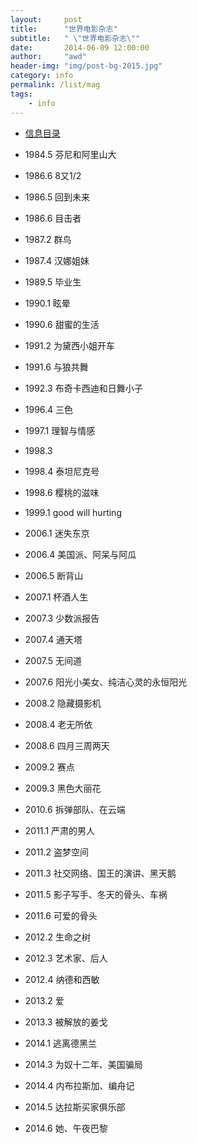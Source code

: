 ```yaml
---
layout:     post
title:      "世界电影杂志"
subtitle:   " \"世界电影杂志\""
date:       2014-06-09 12:00:00
author:     "awd"
header-img: "img/post-bg-2015.jpg"
category: info
permalink: /list/mag
tags:
    - info
---
```

- [信息目录](/info/)



- 1984.5 芬尼和阿里山大
- 1986.6 8又1/2
- 1986.5 回到未来
- 1986.6 目击者
- 1987.2 群鸟
- 1987.4 汉娜姐妹
- 1989.5 毕业生
- 1990.1 眩晕
- 1990.6 甜蜜的生活
- 1991.2 为黛西小姐开车
- 1991.6 与狼共舞
- 1992.3 布奇卡西迪和日舞小子
- 1996.4 三色
- 1997.1 理智与情感
- 1998.3 
- 1998.4 泰坦尼克号
- 1998.6 樱桃的滋味
- 1999.1 good will hurting
- 2006.1 迷失东京
- 2006.4 美国派、阿呆与阿瓜
- 2006.5 断背山
- 2007.1 杯酒人生
- 2007.3 少数派报告
- 2007.4 通天塔
- 2007.5 无间道
- 2007.6 阳光小美女、纯洁心灵的永恒阳光
- 2008.2 隐藏摄影机
- 2008.4 老无所依
- 2008.6 四月三周两天
- 2009.2 赛点
- 2009.3 黑色大丽花
- 2010.6 拆弹部队、在云端
- 2011.1 严肃的男人
- 2011.2 盗梦空间
- 2011.3 社交网络、国王的演讲、黑天鹅
- 2011.5 影子写手、冬天的骨头、车祸
- 2011.6 可爱的骨头
- 2012.2 生命之树
- 2012.3 艺术家、后人
- 2012.4 纳德和西敏
- 2013.2 爱
- 2013.3 被解放的姜戈
- 2014.1 逃离德黑兰
- 2014.3 为奴十二年、美国骗局
- 2014.4 内布拉斯加、编舟记
- 2014.5 达拉斯买家俱乐部
- 2014.6 她、午夜巴黎